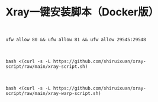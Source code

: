 # Xray一键安装脚本（Docker版）
&nbsp;
```
ufw allow 80 && ufw allow 81 && ufw allow 29545:29548
```
&nbsp;
```
bash <(curl -s -L https://github.com/shiruixuan/xray-script/raw/main/xray-script.sh)
```
&nbsp;
```
bash <(curl -s -L https://github.com/shiruixuan/xray-script/raw/main/xray-warp-script.sh)
```
